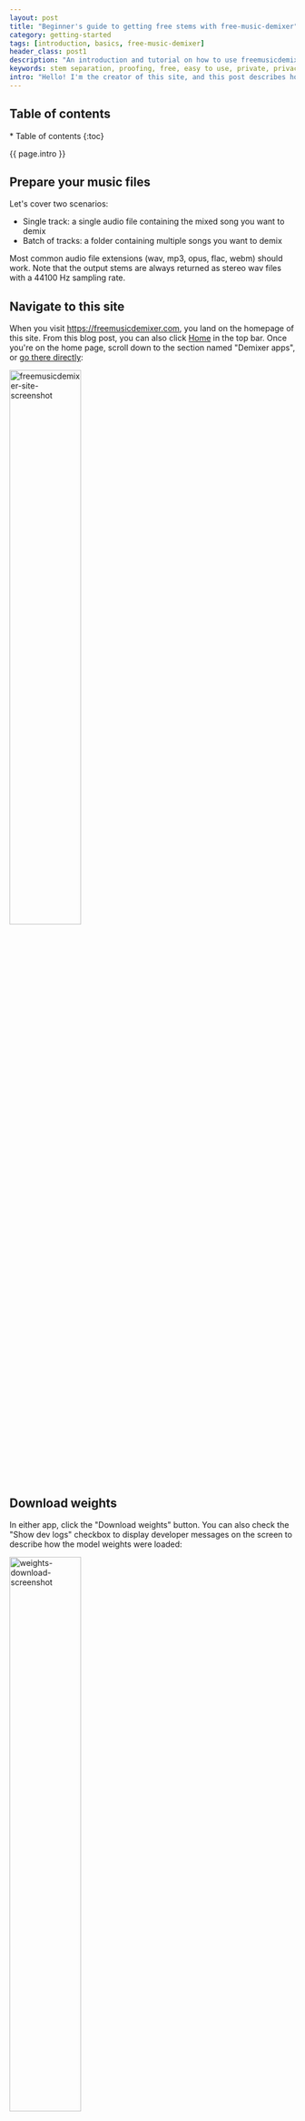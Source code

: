```yaml
---
layout: post
title: "Beginner's guide to getting free stems with free-music-demixer"
category: getting-started
tags: [introduction, basics, free-music-demixer]
header_class: post1
description: "An introduction and tutorial on how to use freemusicdemixer.com for free stem separation and music demixing, aimed for all users"
keywords: stem separation, proofing, free, easy to use, private, privacy, AI, no limits
intro: "Hello! I'm the creator of this site, and this post describes how I use my own website to get stems from mixed songs for free."
---
```


<h2>Table of contents</h2>
* Table of contents
{:toc}

{{ page.intro }}

## Prepare your music files

Let's cover two scenarios:
* Single track: a single audio file containing the mixed song you want to demix
* Batch of tracks: a folder containing multiple songs you want to demix

Most common audio file extensions (wav, mp3, opus, flac, webm) should work. Note that the output stems are always returned as stereo wav files with a 44100 Hz sampling rate.

## Navigate to this site

When you visit <https://freemusicdemixer.com>, you land on the homepage of this site. From this blog post, you can also click [Home](/) in the top bar. Once you're on the home page, scroll down to the section named "Demixer apps", or [go there directly](/#demixer-apps):

<img src="/assets/blog/post1/freemdx.webp" width="50%" alt="freemusicdemixer-site-screenshot"/>

## Download weights

In either app, click the "Download weights" button. You can also check the "Show dev logs" checkbox to display developer messages on the screen to describe how the model weights were loaded:

<img src="/assets/blog/post1/weights_downloaded.webp" width="50%" alt="weights-download-screenshot"/>

Both apps should show "Finished loading!" with 100% full, green progress bars on the weight load. The AI model is now initialized and ready to demix your tracks.

## Demixing a single track

In the "Single track" app (the first one), click "Choose file", browse to your song file, and then click "Load audio and demix." As the demixing proceeds, the progress bar will start filling up:

<img src="/assets/blog/post1/single_inprogress.webp" width="50%" alt="track-screenshot"/>

The track is demixed in 1-minute segments. Each segment that finishes demixing adds a notch to the progress bar.

In the dev logs, on the left pane for Javascript messages, you will see your track demixing being kicked off:
```
[Javascript 14:00:05] Beginning demix job
```

In the right pane for C++ messages, you will see the actual steps of the AI model being executed:
```
[WASM/C++ 14:00:05] Beginning UMX-L Demix inference
[WASM/C++ 14:00:05] Per-segment progress: 0.2
[WASM/C++ 14:00:05] 2., apply model w/ split, offset: 0, chunk shape: (2, 2646000)
[WASM/C++ 14:00:05] Generating spectrograms
[WASM/C++ 14:00:06] populate eigen matrixxf
[WASM/C++ 14:00:06] Input scaling
[WASM/C++ 14:00:06] Target 0 fc1
[WASM/C++ 14:00:07] Target 0 bn1
[WASM/C++ 14:00:07] Target 0 lstm
```

When it finishes, the final messages printed in the C++ log pane are:
```
...
[WASM/C++ 14:03:56]     Apply gain to y, source: 1, pos: 2400
[WASM/C++ 14:03:56]     Apply gain to y, source: 2, pos: 2400
[WASM/C++ 14:03:56]     Apply gain to y, source: 3, pos: 2400
[WASM/C++ 14:03:56] Getting waveforms from istft
[WASM/C++ 14:03:57] Copying waveforms
```

Finally, on the Javascript log pane, there will be a finished message:
```
[Javascript 14:03:57] Demix job finished
[Javascript 14:03:57] Preparing stems for download
```

In the app itself, at the bottom under "Demixed outputs" there will be 5 files available for download:

<img src="/assets/blog/post1/single_finished.webp" width="50%" alt="track-finished-screenshot"/>

These are the demixed stems from your track! Enjoy.

## Demixing a batch of tracks

In the "Batch demix" app (the second one), click "Choose file", browse to your folder of tracks, and then click "Start batch demix," where you will be asked if you accept to upload all of the files:

<img src="/assets/blog/post1/batch_start.webp" width="50%" alt="batch-screenshot"/>

**N.B.!** I use the word "upload" but there is **no uploading being done anywhere outside of your computer.** A more accurate term is "load", since it's your web browser that is locally loading your audio file.

After you accept, the progress bar will fill up as each entire song is finished. The Javascript dev logs for the batch job will show the progress:
```
[Javascript 14:45:29] Beginning batch demix job
[Javascript 14:45:29] Submitting song1.wav with progress increment 50
[Javascript 14:45:29] Submitting song2.wav with progress increment 50
[Javascript 14:46:36] Batch job finished for song1
[Javascript 14:46:36] song1
[Javascript 14:46:36] Packaging and zipping waveforms for song1
[Javascript 14:47:41] Batch job finished for song2
[Javascript 14:47:41] song2
[Javascript 14:47:41] Packaging and zipping waveforms for song2
```

When the entire folder is done, you will have links to download zip files for each song in the folder containing the 5 demixed stems per song:

<img src="/assets/blog/post1/batch_finished.webp" width="50%" alt="batch-finished-screenshot"/>

## Canceling a running job

At any point if you want to cancel the current run, just reload the website. You will have to redownload the weights.

## Reporting bugs

If any of the above steps don't work or result in strange outputs, I invite you to open a bug report on the project's [GitHub Issues](https://github.com/sevagh/free-music-demixer/issues).
